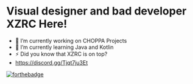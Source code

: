# Visual designer and bad developer XZRC Here!

- 🔭 I’m currently working on CHOPPA Projects
- 🌱 I’m currently learning Java and Kotlin
- ⚡ Did you know that XZRC is on top?
- https://discord.gg/Tjqt7ju3Et

[![forthebadge](https://forthebadge.com/images/badges/works-on-my-machine.svg)](https://forthebadge.com)
